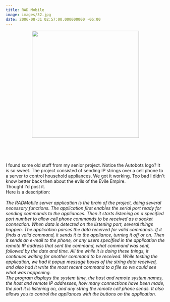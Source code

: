 ```yaml
---
title: RAD Mobile
image: images/32.jpg
date: 2006-08-31 02:57:00.000000000 -06:00
---
```

<a href="/images/old/230155799_4615e0dc84.jpg?v=0"><img style="display:block; margin:0px auto 10px; text-align:center;cursor:pointer; cursor:hand;width: 339px;" src="/images/old/230155799_4615e0dc84.jpg?v=0" border="0" alt="" /></a><br /><br /><br /><br />I found some old stuff from my senior project.  Notice the Autobots logo?  It is so sweet.  The project consisted of sending IP strings over a cell phone to a server to control household appliances.  We got it working.  Too bad I didn't know better back then about the evils of the Evile Empire.    <br />Thought I'd post it.<br />Here is a description:<br /><br /><em>The RADMobile server application is the brain of the project, doing several necessary functions.  The application first enables the serial port ready for sending commands to the appliances.  Then it starts listening on a specified port number to allow cell phone commands to be received as a socket connection.  When data is detected on the listening port, several things happen.  The application parses the data received for valid commands.  If it finds a valid command, it sends it to the appliance, turning it off or on.  Then it sends an e-mail to the phone, or any users specified in the application the remote IP address that sent the command, what command was sent, followed by the date and time.  All the while it is doing these things, it continues waiting for another command to be received.  While testing the application, we had it popup message boxes of the string data received, and also had it write the most recent command to a file so we could see what was happening.<br />The program displays the system time, the host and remote system names, the host and remote IP addresses, how many connections have been made, the port it is listening on, and any string the remote cell phone sends.  It also allows you to control the appliances with the buttons on the application.</em>
